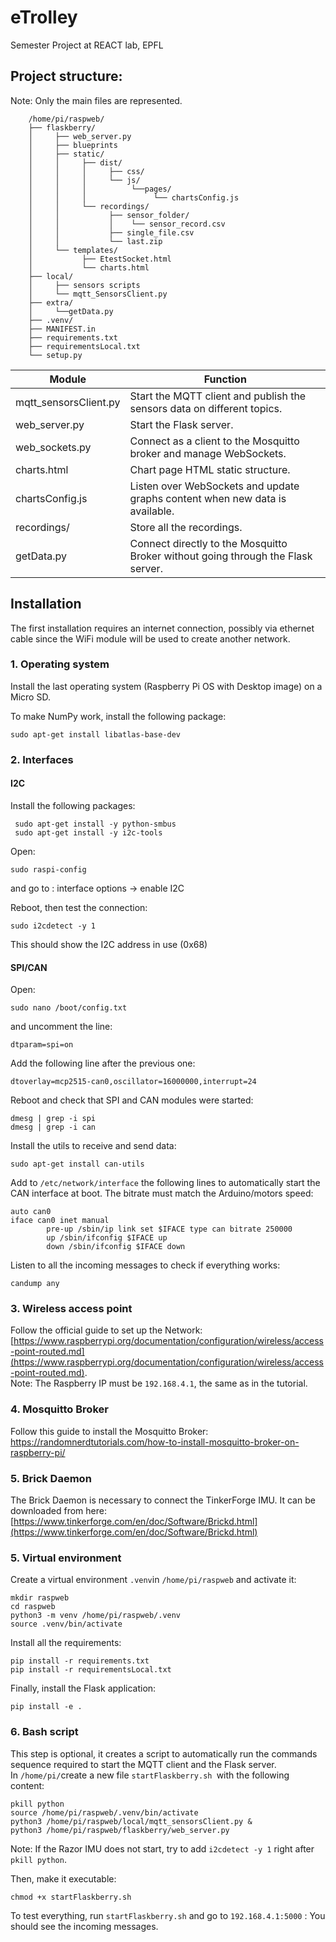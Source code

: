 # eTrolley
Semester Project at REACT lab, EPFL

## Project structure:
Note: Only the main files are represented.
```
	/home/pi/raspweb/
	├── flaskberry/
	│     ├── web_server.py               
	│     ├── blueprints
	│     ├── static/
	│     │     ├── dist/
	│     │     │     ├── css/
	│     │     │     └── js/
	│     │     │          └──pages/
	│     │     │               └── chartsConfig.js
	│     │     └── recordings/
	│     │           ├── sensor_folder/
	│     │           │    └── sensor_record.csv
	│     │           ├── single_file.csv
	│     │           └── last.zip	
	│     └── templates/
	│           ├── EtestSocket.html
	│           └── charts.html
	├── local/
	│     ├── sensors scripts
	│     └── mqtt_SensorsClient.py       
	├── extra/
	│     └──getData.py
	├── .venv/
	├── MANIFEST.in
	├── requirements.txt
	├── requirementsLocal.txt
	└── setup.py	

```

|Module| Function |
|--|--|
| mqtt_sensorsClient.py  |  Start the MQTT client and publish the sensors data on different topics.  |
|web_server.py| Start the Flask server.|
|web_sockets.py|Connect as a client to the Mosquitto broker and manage WebSockets.|
|charts.html|Chart page HTML static structure.|
|chartsConfig.js| Listen over WebSockets and update graphs content when new data is available.|
|recordings/|Store all the recordings.|
|getData&#46;py |Connect directly to the Mosquitto Broker without going through the Flask server.|


## Installation
 The first installation requires an internet connection, possibly via ethernet cable since 
 the WiFi module will be used to create another network. 
### 1. Operating system
Install the last operating system (Raspberry Pi OS with Desktop image)  on a Micro SD.

To make NumPy work, install the following package:

    sudo apt-get install libatlas-base-dev

### 2. Interfaces 
 ####  I2C 
 
 Install the following packages:  
 <pre><code> sudo apt-get install -y python-smbus
 sudo apt-get install -y i2c-tools</code></pre>
 
Open:
<pre><code>sudo raspi-config </code></pre>
and go to : interface options -> enable I2C

Reboot, then test the connection:
<pre><code>sudo i2cdetect -y 1</code></pre>
This should show the I2C address in use (0x68)

#### SPI/CAN
Open:
<pre><code>sudo nano /boot/config.txt</code></pre>

and uncomment the line:
<pre><code>dtparam=spi=on</code></pre>

Add the following line after the previous one:
<pre><code>dtoverlay=mcp2515-can0,oscillator=16000000,interrupt=24</code></pre>

Reboot and check that  SPI and CAN modules were started: 
<pre><code>dmesg | grep -i spi
dmesg | grep -i can</code></pre>

Install the utils to receive and send data:
<pre><code>sudo apt-get install can-utils</code></pre>

Add to `/etc/network/interface` the following lines to automatically start the CAN interface at boot. The bitrate must match the Arduino/motors speed:
<pre><code>auto can0
iface can0 inet manual
        pre-up /sbin/ip link set $IFACE type can bitrate 250000
        up /sbin/ifconfig $IFACE up
        down /sbin/ifconfig $IFACE down
</code></pre>

Listen to all the incoming messages to check if everything works:
<pre><code>candump any</code></pre>

### 3. Wireless access point
Follow the official guide to set up the Network: [https://www.raspberrypi.org/documentation/configuration/wireless/access-point-routed.md](https://www.raspberrypi.org/documentation/configuration/wireless/access-point-routed.md).     
Note: The Raspberry IP must be `192.168.4.1`, the same as in the tutorial.

### 4. Mosquitto Broker
Follow this guide to install the Mosquitto Broker: https://randomnerdtutorials.com/how-to-install-mosquitto-broker-on-raspberry-pi/

### 5. Brick Daemon
The Brick Daemon is necessary to connect the TinkerForge IMU. It can be downloaded from here: [https://www.tinkerforge.com/en/doc/Software/Brickd.html](https://www.tinkerforge.com/en/doc/Software/Brickd.html)

### 5. Virtual environment

Create a virtual environment  `.venv`in `/home/pi/raspweb` and activate it:

    mkdir raspweb
    cd raspweb
    python3 -m venv /home/pi/raspweb/.venv
    source .venv/bin/activate
Install all the requirements:

    pip install -r requirements.txt
    pip install -r requirementsLocal.txt

Finally, install the Flask application:

   `pip install -e .`



### 6. Bash script
This step is optional, it creates a script to automatically run the commands sequence required to start the MQTT client and the Flask server.    
In `/home/pi/`create a  new file `startFlaskberry.sh `with the following content:

    pkill python
    source /home/pi/raspweb/.venv/bin/activate
    python3 /home/pi/raspweb/local/mqtt_sensorsClient.py &
    python3 /home/pi/raspweb/flaskberry/web_server.py

Note:  If the Razor IMU does not start,  try to add `i2cdetect -y 1` right after `pkill python`.

Then, make it executable:

    chmod +x startFlaskberry.sh

To test everything, run `startFlaskberry.sh` and go to `192.168.4.1:5000` : You should see the incoming messages.



